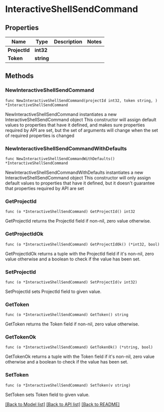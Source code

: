 # InteractiveShellSendCommand

## Properties

Name | Type | Description | Notes
------------ | ------------- | ------------- | -------------
**ProjectId** | **int32** |  | 
**Token** | **string** |  | 

## Methods

### NewInteractiveShellSendCommand

`func NewInteractiveShellSendCommand(projectId int32, token string, ) *InteractiveShellSendCommand`

NewInteractiveShellSendCommand instantiates a new InteractiveShellSendCommand object
This constructor will assign default values to properties that have it defined,
and makes sure properties required by API are set, but the set of arguments
will change when the set of required properties is changed

### NewInteractiveShellSendCommandWithDefaults

`func NewInteractiveShellSendCommandWithDefaults() *InteractiveShellSendCommand`

NewInteractiveShellSendCommandWithDefaults instantiates a new InteractiveShellSendCommand object
This constructor will only assign default values to properties that have it defined,
but it doesn't guarantee that properties required by API are set

### GetProjectId

`func (o *InteractiveShellSendCommand) GetProjectId() int32`

GetProjectId returns the ProjectId field if non-nil, zero value otherwise.

### GetProjectIdOk

`func (o *InteractiveShellSendCommand) GetProjectIdOk() (*int32, bool)`

GetProjectIdOk returns a tuple with the ProjectId field if it's non-nil, zero value otherwise
and a boolean to check if the value has been set.

### SetProjectId

`func (o *InteractiveShellSendCommand) SetProjectId(v int32)`

SetProjectId sets ProjectId field to given value.


### GetToken

`func (o *InteractiveShellSendCommand) GetToken() string`

GetToken returns the Token field if non-nil, zero value otherwise.

### GetTokenOk

`func (o *InteractiveShellSendCommand) GetTokenOk() (*string, bool)`

GetTokenOk returns a tuple with the Token field if it's non-nil, zero value otherwise
and a boolean to check if the value has been set.

### SetToken

`func (o *InteractiveShellSendCommand) SetToken(v string)`

SetToken sets Token field to given value.



[[Back to Model list]](../README.md#documentation-for-models) [[Back to API list]](../README.md#documentation-for-api-endpoints) [[Back to README]](../README.md)


